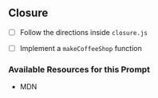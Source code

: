 ## Closure

- [ ] Follow the directions inside `closure.js`
* [ ] Implement a `makeCoffeeShop` function


### Available Resources for this Prompt
  * MDN
